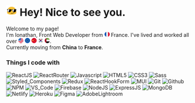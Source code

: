 <h1><img src="./assets/cool.gif" width="30"/> Hey! Nice to see you.</h1>

<p>
Welcome to my page! </br>
I'm Ionathan, Front Web Developer from <img src="./assets/france.png" width="14" display='inline-block'> France. 
I've lived and worked all over 
<img src="./assets/united states.png" width="14" display='inline-block'> 
<img src="./assets/european union.png" width="14" display='inline-block'> 
<img src="./assets/china.png" width="14" display='inline-block'> 
<img src="./assets/south korea.png" width="14" display='inline-block'> 
<img src="./assets/united arab emirates.png" width="14" display='inline-block'>. 

</br>
Currently moving from <b>China</b> to <b>France</b>.
</p>

<h3>Things I code with</h3>
<p>
  <img alt="ReactJS" src="https://img.shields.io/badge/react-%2320232a.svg?style=for-the-badge&logo=react&logoColor=%2361DAFB" height="25"/>
  <img alt="ReactRouter" src="https://img.shields.io/badge/React_Router-CA4245?style=for-the-badge&logo=react-router&logoColor=white" height="25"/>
  <img alt="Javascript" src="https://img.shields.io/badge/javascript-%23323330.svg?style=for-the-badge&logo=javascript&logoColor=%23F7DF1E" height="25"/>
  <img alt="HTML5" src="https://img.shields.io/badge/html5-%23E34F26.svg?style=for-the-badge&logo=html5&logoColor=white" height="25"/>
  <img alt="CSS3" src="https://img.shields.io/badge/css3-%231572B6.svg?style=for-the-badge&logo=css3&logoColor=white" height="25"/>
  <img alt="Sass" src="https://img.shields.io/badge/SASS-hotpink.svg?style=for-the-badge&logo=SASS&logoColor=white" height="25"/>
  <img alt="Styled_Components" src="https://img.shields.io/badge/styled--components-DB7093?style=for-the-badge&logo=styled-components&logoColor=white" height="25"/>
  <img alt="Redux" src="https://img.shields.io/badge/redux-%23593d88.svg?style=for-the-badge&logo=redux&logoColor=white" height="25"/>
  <img alt="ReactHookForm" src="https://img.shields.io/badge/React%20Hook%20Form-%23EC5990.svg?style=for-the-badge&logo=reacthookform&logoColor=white" height="25"/>
  <img alt="MUI" src="https://img.shields.io/badge/MUI-%230081CB.svg?style=for-the-badge&logo=mui&logoColor=white" height="25"/>
  <img alt="Git" src="https://img.shields.io/badge/git-%23F05033.svg?style=for-the-badge&logo=git&logoColor=white" height="25"/>
  <img alt="Github" src="https://img.shields.io/badge/github-%23121011.svg?style=for-the-badge&logo=github&logoColor=white" height="25"/>
  <img alt="NPM" src="https://img.shields.io/badge/NPM-%23000000.svg?style=for-the-badge&logo=npm&logoColor=white" height="25"/>
  <img alt="VS_Code" src="https://img.shields.io/badge/Visual%20Studio%20Code-0078d7.svg?style=for-the-badge&logo=visual-studio-code&logoColor=white" height="25"/>
  <img alt="Firebase" src="https://img.shields.io/badge/Firebase-039BE5?style=for-the-badge&logo=Firebase&logoColor=white" height="25"/>
  <img alt="NodeJS" src="https://img.shields.io/badge/node.js-6DA55F?style=for-the-badge&logo=node.js&logoColor=white" height="25"/>
  <img alt="ExpressJS" src="https://img.shields.io/badge/express.js-%23404d59.svg?style=for-the-badge&logo=express&logoColor=%2361DAFB" height="25"/>
  <img alt="MongoDB" src="https://img.shields.io/badge/MongoDB-%234ea94b.svg?style=for-the-badge&logo=mongodb&logoColor=white" height="25"/>
  <img alt="Netlify" src="https://img.shields.io/badge/netlify-%23000000.svg?style=for-the-badge&logo=netlify&logoColor=#00C7B7" height="25"/>
  <img alt="Heroku" src="https://img.shields.io/badge/heroku-%23430098.svg?style=for-the-badge&logo=heroku&logoColor=white" height="25"/>
  <img alt="Figma" src="https://img.shields.io/badge/figma-%23F24E1E.svg?style=for-the-badge&logo=figma&logoColor=white" height="25"/>
  <img alt="AdobeLightroom" src="https://img.shields.io/badge/Adobe%20Lightroom-31A8FF.svg?style=for-the-badge&logo=Adobe%20Lightroom&logoColor=white" height="25"/>
</p>